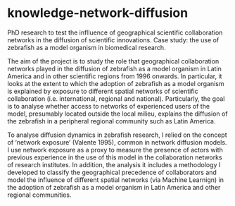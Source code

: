 # knowledge-network-diffusion
PhD research to test the inflluence of geographical scientific collaboration networks in the diffusion of scientific innovations. Case study: the use of zebrafish as a model organism in biomedical research.

The aim of the project is to study the role that geographical collaboration networks played in the diffusion of zebrafish as a model organism in Latin America and in other scientific regions from 1996 onwards. In particular, it looks at the extent to which the adoption of zebrafish as a model organism is explained by exposure to different spatial networks of scientific collaboration (i.e. international, regional and national). Particularly, the goal is to analyse whether access to networks of experienced users of the model, presumably located outside the local milieu, explains the diffusion of the zebrafish in a peripheral regional community such as Latin America.

To analyse diffusion dynamics in zebrafish research, I relied on the concept of ‘network exposure’ (Valente 1995), common in network diffusion models. I use network exposure as a proxy to measure the presence of actors with previous experience in the use of this model in the collaboration networks of research institutes. In addition, the analysis it includes a methodology I developed to classify the geographical precedence of collaborators and model the influence of different spatial networks (via Machine Learnign) in the adoption of zebrafish as a model organism in Latin America and other regional communities.
